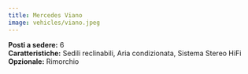 ```yaml
---
title: Mercedes Viano
image: vehicles/viano.jpeg
---
```


**Posti a sedere:** 6<br>
**Caratteristiche:** Sedili reclinabili, Aria condizionata, Sistema Stereo HiFi<br>
**Opzionale:** Rimorchio<br>